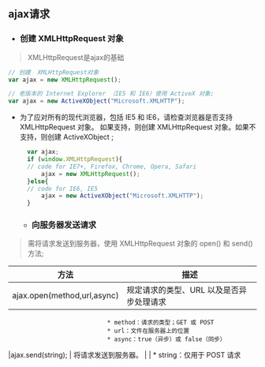 ## ajax请求

* ### 创建 XMLHttpRequest 对象
> XMLHttpRequest是ajax的基础

```javascript
// 创建  XMLHttpRequest对象
var ajax = new XMLHttpRequest();

// 老版本的 Internet Explorer （IE5 和 IE6）使用 ActiveX 对象;
var ajax = new ActiveXObject("Microsoft.XMLHTTP");
```
* 为了应对所有的现代浏览器，包括 IE5 和 IE6，请检查浏览器是否支持 XMLHttpRequest 对象。
  如果支持，则创建 XMLHttpRequest 对象。如果不支持，则创建 ActiveXObject ;
  ```javascript
    var ajax;
    if (window.XMLHttpRequest){
    // code for IE7+, Firefox, Chrome, Opera, Safari
        ajax = new XMLHttpRequest();
    }else{
    // code for IE6, IE5
        ajax = new ActiveXObject("Microsoft.XMLHTTP");
    }
  ```

  * ### 向服务器发送请求
> 需将请求发送到服务器，使用 XMLHttpRequest 对象的 open() 和 send() 方法;

| 方法 | 描述 |
| ---------- | --- |
|ajax.open(method,url,async)  | 规定请求的类型、URL 以及是否异步处理请求  |
                                * method：请求的类型；GET 或 POST       
                                * url：文件在服务器上的位置              
                                * async：true（异步）或 false（同步）    

|ajax.send(string);           | 将请求发送到服务器。                     |
|                              * string：仅用于 POST 请求              
